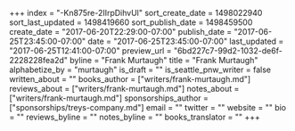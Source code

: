 +++
index = "-Kn875re-2IIrpDihvUl"
sort_create_date = 1498022940
sort_last_updated = 1498419660
sort_publish_date = 1498459500
create_date = "2017-06-20T22:29:00-07:00"
publish_date = "2017-06-25T23:45:00-07:00"
date = "2017-06-25T23:45:00-07:00"
last_updated = "2017-06-25T12:41:00-07:00"
preview_url = "6bd227c7-99d2-1032-de6f-2228228fea2d"
byline = "Frank Murtaugh"
title = "Frank Murtaugh"
alphabetize_by = "murtaugh"
is_draft = ""
is_seattle_pnw_writer = false
written_about = ""
books_author = ["writers/frank-murtaugh.md"]
reviews_about = ["writers/frank-murtaugh.md"]
notes_about = ["writers/frank-murtaugh.md"]
sponsorships_author = ["sponsorships/treys-company.md"]
email = ""
twitter = ""
website = ""
bio = ""
reviews_byline = ""
notes_byline = ""
books_translator = ""
+++
